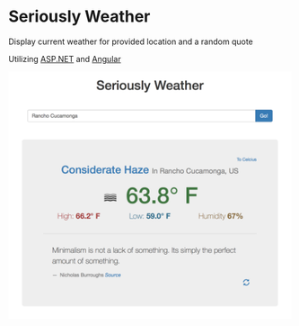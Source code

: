 ﻿# Seriously Weather

Display current weather for provided location and a random quote

Utilizing [ASP.NET](https://www.asp.net/) and [Angular](https://angular.io/)

![page preview](https://raw.githubusercontent.com/Daatwood/seriously-weather/master/preview.png "Page Preview")
